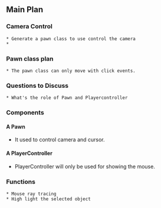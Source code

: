 ## Main Plan

### Camera Control
    * Generate a pawn class to use control the camera
    *


### Pawn class plan

    * The pawn class can only move with click events.



### Questions to Discuss
    * What's the role of Pawn and Playercontroller


### Components

#### A Pawn
* It used to control camera and cursor.

#### A PlayerController
* PlayerController will only be used for showing the mouse.

### Functions
    * Mouse ray tracing
    * High light the selected object
